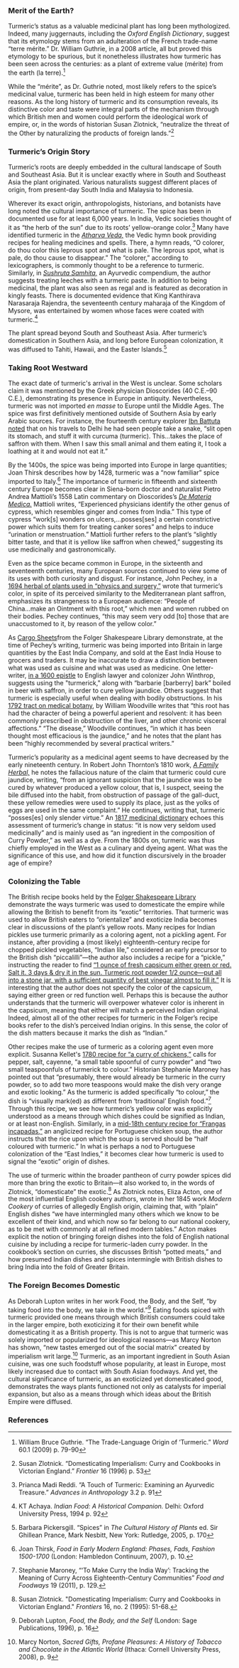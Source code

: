 <param ve-config
       title="Turmeric: Herb of the Sun"
	   source-image="https://images.nypl.org/index.php?id=1126115&t=w"
	   banner="https://images.nypl.org/index.php?id=1126115&t=w"
	   eid="Q105076343"
	   about="Q42562"
	   layout="vtl"
	   num-maps="8"
	   num-images="6"
	   num-specimens="2"
	   num-primary-sources="11"
	   author="Julia Fine">

<param title="Saffron" eid="Q25434">
<param title="Vedic period" eid="Q215262" aliases="Vedic societies">
<param title="Kanthirava Narasaraja I" eid="Q15901299" aliases="King Kanthirava Narasaraja Rajendra">
<param title="Pedanius Dioscorides" eid="Q297776" aliases="Dioscorides">
<param title="Ibn Battuta" eid="Q7331">
<param title="Pietro Andrea Mattioli" eid="Q457191" aliases="Pietro Andrea Mattioli's" aliases="Mattioli">
<param title="Eliza Acton" eid="Q542825" aliases="Acton">
<param title="John Pechey" eid="Q18673948" aliases="Pechey">
<param title="John Winthrop" eid="Q720766" aliases="John Winthrop,">
<param title="William Woodville" eid="Q6167767" aliases="Woodville">
<param title="Robert John Thornton" eid="Q5928444" aliases="Thornton's">
<param title="Robert John Thornton" eid="Q5928444" aliases="Thornton's">
<param title="Atharva Veda" eid="Q236092">
<param title="Sushruta Samhita" eid="Q1995239">
<param title="Berberis" eid="Q158503" aliases="barbarie bark">

### Merit of the Earth? 
Turmeric’s status as a valuable medicinal plant has long been mythologized. Indeed, many juggernauts, including the _Oxford English Dictionary_, suggest that its etymology stems from an adulteration of the French trade-name “terre mérite.” Dr. William Guthrie, in a 2008 article, all but proved this etymology to be spurious, but it nonetheless illustrates how turmeric has been seen across the centuries: as a plant of extreme value (mérite) from the earth (la terre).[^ref1]
<param eid="Q42562">
<param ve-image manifest="https://iiif-v2.visual-essays.app/manifest/34a6c7231aa39a8da89dcc3e16b1e712a1735fd8bbded9fa63e9ce11612ccc2e">

While the “mérite”, as Dr. Guthrie noted, most likely refers to the spice’s medicinal value, turmeric has been held in high esteem for many other reasons. As the long history of turmeric and its consumption reveals, its distinctive color and taste were integral parts of the mechanism through which British men and women could perform the ideological work of empire, or, in the words of historian Susan Zlotnick, “neutralize the threat of the Other by naturalizing the products of foreign lands.”[^ref2]
<param ve-map title="Former Countries of the British Empire" center="15.103853, 18.634794" basemap="Esri_WorldPhysical" zoom="2" stroke-width="0" show-labels>
<param ve-map-layer geojson active title="Former Countries of the British Empire" url="/geojson/british_empire_2.geojson">

### Turmeric’s Origin Story

Turmeric’s roots are deeply embedded in the cultural landscape of South and Southeast Asia. But it is unclear exactly where in South and Southeast Asia the plant originated. Various naturalists suggest different places of origin, from present-day South India and Malaysia to Indonesia.
<param ve-map title="The Origins of Turmeric" center="3.150845, 101.695570" basemap="Esri_WorldPhysical" zoom="3.5">
<param ve-map-layer geojson active title="Potential Origins of Turmeric" url="/geojson/Origins_Turmeric_2.json">

Wherever its exact origin, anthropologists, historians, and botanists have long noted the cultural importance of turmeric. The spice has been in documented use for at least 6,000 years. In India, Vedic societies thought of it as “the herb of the sun” due to its roots’ yellow-orange color.[^ref3] Many have identified turmeric in the [_Atharva Veda,_](https://books.google.com/books?id=jz9OOpqHxiAC&newbks=1&newbks_redir=0&dq=O%20colorer%2C%20do%20thou%20color%20this%20leprous%20spot%20and%20what%20is%20pale.%20The%20leprous%20spot%2C%20what%20is%20pale%2C%20do%20thou%20cause%20to%20diasappear.&pg=PA24#v=onepage&q&f=false) the Vedic hymn book providing recipes for healing medicines and spells. There, a hymn reads, “O colorer, do thou color this leprous spot and what is pale. The leprous spot, what is pale, do thou cause to disappear.” The “colorer,” according to lexicographers, is commonly thought to be a reference to turmeric. Similarly, in [_Sushruta Samhita,_](https://books.google.com/books?id=ixUpAAAAYAAJ&newbks=1&newbks_redir=0&dq=sushruta%20samhita%20leeches%20turmeric&pg=PA103#v=onepage&q&f=false) an Ayurvedic compendium, the author suggests treating leeches with a turmeric paste. In addition to being medicinal, the plant was also seen as regal and is featured as decoration in kingly feasts. There is documented evidence that King Kanthirava Narasaraja Rajendra, the seventeenth century maharaja of the Kingdom of Mysore, was entertained by women whose faces were coated with turmeric.[^ref4]
<param ve-map title="Indian Subcontinent" center="22.056278, 78.936964" basemap="Esri_WorldPhysical" zoom="4.1">
<param ve-map-layer geojson active
title="Indian Subcontinent" url="/geojson/India_Sub.geojson">

The plant spread beyond South and Southeast Asia. After turmeric’s domestication in Southern Asia, and long before European colonization, it was diffused to Tahiti, Hawaii, and the Easter Islands.[^ref5]
<param ve-map title="Spread of Turmeric" center="-0.091300, 107.056186" basemap="Esri_WorldPhysical" zoom="3.5">
<param ve-map-layer geojson active title="Turmeric spreads out" url="/geojson/Turmeric_Spread.json">

### Taking Root Westward

The exact date of turmeric's arrival in the West is unclear. Some scholars claim it was mentioned by the Greek physician Dioscorides (40 C.E.–90 C.E.), demonstrating its presence in Europe in antiquity. Nevertheless, turmeric was not imported _en masse_ to Europe until the Middle Ages. The spice was first definitively mentioned outside of Southern Asia by early Arabic sources. For instance, the fourteenth century explorer [Ibn Battuta noted](https://books.google.com/books?id=FpRdi95EVfgC&pg=PA598&dq=Travels+of+ibn+battuta+curcuma&hl=en&sa=X&ved=0ahUKEwjEoYuJ_93nAhXrgnIEHX9NA2QQ6AEIPzAD#v=onepage&q&f=false) that on his travels to Delhi he had seen people take a snake, “slit open its stomach, and stuff it with curcuma (turmeric). This...takes the place of saffron with them. When I saw this small animal and them eating it, I took a loathing at it and would not eat it.”
<param ve-map title="Delhi" center="28.634609, 77.204167" zoom="6.5">
<param ve-map-layer geojson active title="Delhi" url="/geojson/delhi.json">

By the 1400s, the spice was being imported into Europe in large quantities; Joan Thirsk describes how by 1428, turmeric was a “now familiar” spice imported to Italy.[^ref6] The importance of turmeric in fifteenth and sixteenth century Europe becomes clear in Siena-born doctor and naturalist Pietro Andrea Mattioli’s 1558 Latin commentary on Dioscorides’s [_De Materia Medica._](https://www.biodiversitylibrary.org/page/7470316#page/143/mode/1up) Mattioli writes, “Experienced physicians identify the other genus of cypress, which resembles ginger and comes from India.” This type of cypress “work[s] wonders on ulcers,…posses[ses] a certain constrictive power which suits them for treating canker sores” and helps to induce “urination or menstruation.” Mattioli further refers to the plant’s “slightly bitter taste, and that it is yellow like saffron when chewed,” suggesting its use medicinally and gastronomically. 
<param ve-map title="Mattioli's Birthplace" center="43.320749, 11.330224" zoom="6.5">
<param ve-map-layer geojson active title="Mattioli's Birthplace" url="/geojson/siena.json">

Even as the spice became common in Europe, in the sixteenth and seventeenth centuries, many European sources continued to view some of its uses with both curiosity and disgust. For instance, John Pechey, in a [1694 herbal of plants used in “physics and surgery,”](https://www.biodiversitylibrary.org/item/211990) wrote that turmeric’s color, in spite of its perceived similarity to the Mediterranean plant saffron, emphasizes its strangeness to a European audience: “People of China...make an Ointment with this root,” which men and women rubbed on their bodies. Pechey continues, “this may seem very odd [to] those that are unaccustomed to it, by reason of the yellow color.”
<param ve-map title="London" center="51.513184, -0.082066" zoom="5.5">
<param ve-map-layer geojson active title="Pechey's Birthplace" url="/geojson/london.json">

As [Cargo Sheets](https://hamnet.folger.edu/cgi-bin/Pwebrecon.cgi?Search_Arg=214215&Search_Code=GKEY%5E*&PID=YLAP8EkCWFImQAJtfqUxAa1Uuq4w&SEQ=20210125132449&CNT=50&HIST=1)from the Folger Shakespeare Library demonstrate, at the time of Pechey’s writing, turmeric was being imported into Britain in large quantities by the East India Company, and sold at the East India House to grocers and traders. It may be inaccurate to draw a distinction between what was used as cuisine and what was used as medicine. One letter-writer,  [in a 1600 epistle](https://iiif.lib.harvard.edu/manifests/view/drs:53409412$1i) to English lawyer and colonizer John Winthrop, suggests using the "turmerick," along with “barbarie [barberry] bark” boiled in beer with saffron, in order to cure yellow jaundice. Others suggest that turmeric is especially useful when dealing with bodily obstructions. In his [1792 tract on medical botany,](https://www.biodiversitylibrary.org/page/48537187) by William Woodville writes that “this root has had the character of being a powerful aperient and resolvent: it has been commonly prescribed in obstruction of the liver, and other chronic visceral affections.” “The disease,” Woodville continues, “in which it has been thought most efficacious is the jaundice,” and he notes that the plant has been “highly recommended by several practical writers.”
<param ve-map title="East India House in London" center="51.513184, -0.082066" zoom="8">
<param ve-map-layer geojson active title="East India House" url="/geojson/East_India_House.json">

Turmeric’s popularity as a medicinal agent seems to have decreased by the early nineteenth century. In Robert John Thornton’s 1810 work, [_A Family Herbal,_](https://www.biodiversitylibrary.org/item/250671#page/7/mode/1up) he notes the fallacious nature of the claim that turmeric could cure jaundice, writing, “from an ignorant suspicion that the jaundice was to be cured by whatever produced a yellow colour, that is, I suspect, seeing the bile diffused into the habit, from obstruction of passage of the gall-duct, these yellow remedies were used to supply its place, just as the yolks of eggs are used in the same complaint.” He continues, writing that, turmeric “posses[es] only slender virtue.” An [1817 medicinal dictionary](https://books.google.com/books?id=uWNZAAAAIAAJ&newbks=1&newbks_redir=0&dq=A%20New%20Medical%20Dictionary%3A%20Containing%20an%20Explanation%20of%20the%20Terms%20in%20Anatomy&pg=PP1#v=onepage&q&f=false) echoes this assessment of turmeric’s change in status: “it is now very seldom used medicinally” and is mainly used as “an ingredient in the composition of Curry Powder,” as well as a dye. From the 1800s on, turmeric was thus chiefly employed in the West as a culinary and dyeing agent. What was the significance of this use, and how did it function discursively in the broader age of empire?
<param ve-image manifest="https://iiif-v2.visual-essays.app/manifest/15b4aef3c3d90064c08f565d51d2c6a28ca5d0b57587e3f0074fb3f48e738e80">

### Colonizing the Table 

The British recipe books held by the [Folger Shakespeare Library](https://www.folger.edu/) demonstrate the ways turmeric was used to domesticate the empire while allowing the British to benefit from its “exotic” territories. That turmeric was used to allow British eaters to “orientalize” and exoticize India becomes clear in discussions of the plant’s yellow roots. Many recipes for Indian pickles use turmeric primarily as a coloring agent, not a pickling agent. For instance, after providing a (most likely) eighteenth-century recipe for chopped pickled vegetables, “Indian lile,” considered an early precursor to the British dish “piccalilli”—the author also includes a recipe for a “pickle,” instructing the reader to find [“1 ounce of fresh capsicum either green or red. Salt it. 3 days & dry it in the sun. Turmeric root powder 1/2 ounce—put all into a stone jar, with a sufficient quantity of best vinegar almost to fill it.”](https://luna.folger.edu/luna/servlet/detail/FOLGER~3~3~3203~262388:Medicinal,-household-and-cookery-re?sort=call_number%2Cmpsortorder1&qvq=q:indian%20lile;sort:call_number%2Cmpsortorder1;lc:FOLGER~3~3&mi=0&trs=1) It is interesting that the author does not specify the color of the capsicum, saying either green or red function well. Perhaps this is because the author understands that the turmeric will overpower whatever color is inherent in the capsicum, meaning that either will match a perceived Indian original. Indeed, almost all of the other recipes for turmeric in the Folger’s recipe books refer to the dish’s perceived Indian origins. In this sense, the color of the dish matters because it marks the dish as “Indian.”
<param ve-image region="316,77,4239,3254" manifest="https://iiif-v2.visual-essays.app/manifest/36c360ce89b1deac4c393d05c559316fe729eb4f79564008fca8d3e053863e89">

Other recipes make the use of turmeric as a coloring agent even more explicit. Susanna Kellet's [1780 recipe for “a curry of chickens,”](https://www.google.com/books/edition/A_Complete_Collection_of_Cookery_Receipt/wcq70t2TRGEC?hl=en&gbpv=1&dq=susanna+kellet+chicken+curry&pg=PR2&printsec=frontcover) calls for pepper, salt, cayenne, “a small table spoonful of curry powder” and “two small teaspoonfuls of turmerick to colour.” Historian Stephanie Maroney has pointed out that “presumably, there would already be turmeric in the curry powder, so to add two more teaspoons would make the dish very orange and exotic looking.” As the turmeric is added specifically “to colour,” the dish is “visually mark(ed) as different from ‘traditional’ English food.”[^ref7] Through this recipe, we see how turmeric’s yellow color was explicitly understood as a means through which dishes could be signified as Indian, or at least non-English. Similarly, in a [mid-18th century recipe for “Frangas incapadas,”](https://luna.folger.edu/luna/servlet/detail/FOLGERCM1~6~6~1238679~252196:Receipt-book--manuscript-?sort=call_number%2Cmpsortorder1%2Ccd_title%2Cimprint) an anglicized recipe for Portuguese chicken soup, the author instructs that the rice upon which the soup is served should be “half coloured with turmeric.” In what is perhaps a nod to Portuguese colonization of the “East Indies,” it becomes clear how turmeric is used to signal the “exotic” origin of dishes. 
<param ve-image manifest="https://iiif-v2.visual-essays.app/manifest/c5d6008b66930734f3ac1883282f6260f2b119a40954de3cd0393ea6a77e3655">

The use of turmeric within the broader pantheon of curry powder spices did more than bring the exotic to Britain—it also worked to, in the words of  Zlotnick, “domesticate” the exotic.[^ref10] As Zlotnick notes, Eliza Acton, one of the most influential English cookery authors, wrote in her 1845 work _Modern Cookery_ of curries of allegedly English origin, claiming that, with “plain” English dishes “we have intermingled many others which we know to be excellent of their kind, and which now so far belong to our national cookery, as to be met with commonly at all refined modern tables.” Acton makes explicit the notion of bringing foreign dishes into the fold of English national cuisine by including a recipe for turmeric-laden curry powder. In the cookbook’s section on curries, she discusses British “potted meats,” and how presumed Indian dishes and spices intermingle with British dishes to bring India into the fold of Greater Britain.  
<param ve-image manifest="https://iiif-v2.visual-essays.app/manifest/aa25adca513ae6184966266a9a598bb56722c333052aa63ae876c2582875a506">
<param ve-image manifest="https://iiif-v2.visual-essays.app/manifest/aa25adca513ae6184966266a9a598bb56722c333052aa63ae876c2582875a506">

### The Foreign Becomes Domestic

As Deborah Lupton writes in her work Food, the Body, and the Self, “by taking food into the body, we take in the world.”[^ref8] Eating foods spiced with turmeric provided one means through which British consumers could take in the larger empire, both exoticizing it for their own benefit while domesticating it as a British property. This is not to argue that <span data-click-image-zoomto="774,3109,959,737">turmeric</span> was solely imported or popularized for ideological reasons—as Marcy Norton has shown, “new tastes emerged out of the social matrix” created by imperialism writ large.[^ref9] Turmeric, as an important ingredient in South Asian cuisine, was one such foodstuff whose popularity, at least in Europe, most likely increased due to contact with South Asian foodways. And yet, the cultural significance of turmeric, as an exoticized yet domesticated good, demonstrates the ways plants functioned not only as catalysts for imperial expansion, but also as a means through which ideas about the British Empire were diffused. 
<param ve-image region="0,2083,2577,1978" manifest="https://iiif-v2.visual-essays.app/manifest/f4e1d18e87c8c0ccdc6227c40d9217166e11b4a83b6fd8838309063bf6b7f6a9">


### References
[^ref1]: William Bruce Guthrie. “The Trade-Language Origin of ‘Turmeric.” _Word_ 60.1 (2009) p. 79-90
[^ref2]: Susan Zlotnick. “Domesticating Imperialism: Curry and Cookbooks in Victorian England.” _Frontier_ 16 (1996) p. 53
[^ref3]: Prianca Madi Reddi. “A Touch of Turmeric: Examining an Ayurvedic Treasure.” _Advances in Anthropology_ 3.2 p. 91
[^ref4]: KT Achaya. _Indian Food: A Historical Companion._ Delhi: Oxford University Press, 1994 p. 92
[^ref5]: Barbara Pickersgill. “Spices” in _The Cultural History of Plants_ ed. Sir Ghillean Prance, Mark Nesbitt, New York: Rutledge, 2005, p. 170
[^ref6]: Joan Thirsk, _Food in Early Modern England: Phases, Fads, Fashion 1500-1700_ (London: Hambledon Continuum, 2007), p. 10.
[^ref7]: Stephanie Maroney, “‘To Make Curry the India Way’: Tracking the Meaning of Curry Across Eighteenth-Century Communities” _Food and Foodways_ 19 (2011), p. 129.
[^ref8]: Deborah Lupton, _Food, the Body, and the Self_ (London: Sage Publications, 1996), p. 16
[^ref9]: Marcy Norton, _Sacred Gifts, Profane Pleasures: A History of Tobacco and Chocolate in the Atlantic World_ (Ithaca: Cornell University Press, 2008), p. 9
[^ref10]: Susan Zlotnick. "Domesticating Imperialism: Curry and Cookbooks in Victorian England." _Frontiers_ 16, no. 2 (1995): 51-68.
